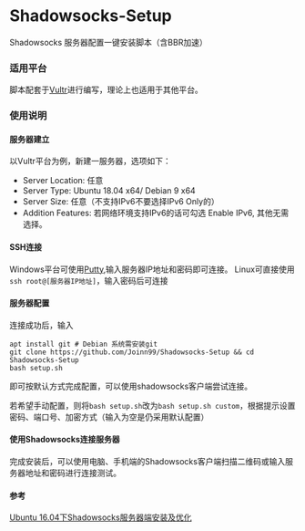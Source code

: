 # Shadowsocks-Setup
Shadowsocks 服务器配置一键安装脚本（含BBR加速）

### 适用平台

脚本配套于[Vultr](https://my.vultr.com/)进行编写，理论上也适用于其他平台。

### 使用说明

#### 服务器建立

以Vultr平台为例，新建一服务器，选项如下：
- Server Location: 任意
- Server Type: Ubuntu 18.04 x64/ Debian 9 x64
- Server Size: 任意（不支持IPv6不要选择IPv6 Only的）
- Addition Features: 若网络环境支持IPv6的话可勾选 Enable IPv6, 其他无需选择。

#### SSH连接

Windows平台可使用[Putty](https://www.chiark.greenend.org.uk/~sgtatham/putty/latest.html),输入服务器IP地址和密码即可连接。
Linux可直接使用 ```ssh root@[服务器IP地址]```，输入密码后可连接

#### 服务器配置

连接成功后，输入
```
apt install git # Debian 系统需安装git
git clone https://github.com/Joinn99/Shadowsocks-Setup && cd Shadowsocks-Setup
bash setup.sh
```
即可按默认方式完成配置，可以使用shadowsocks客户端尝试连接。

若希望手动配置，则将```bash setup.sh```改为```bash setup.sh custom```，根据提示设置密码、端口号、加密方式（输入为空是仍采用默认配置）

#### 使用Shadowsocks连接服务器
完成安装后，可以使用电脑、手机端的Shadowsocks客户端扫描二维码或输入服务器地址和密码进行连接测试。

#### 参考
[Ubuntu 16.04下Shadowsocks服务器端安装及优化](https://www.polarxiong.com/archives/Ubuntu-16-04%E4%B8%8BShadowsocks%E6%9C%8D%E5%8A%A1%E5%99%A8%E7%AB%AF%E5%AE%89%E8%A3%85%E5%8F%8A%E4%BC%98%E5%8C%96.html)
